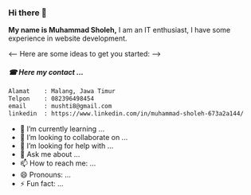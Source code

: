 ### Hi there 👋

**My name is Muhammad Sholeh,** I am an IT enthusiast, I have some experience in website development.

<-- Here are some ideas to get you started: -->

##### ☎ Here my contact ...
```bash
Alamat    : Malang, Jawa Timur
Telpon    : 082396498454
email     : mushti8@gmail.com
linkedin  : https://www.linkedin.com/in/muhammad-sholeh-673a2a144/
```
- 🌱 I’m currently learning ...
- 👯 I’m looking to collaborate on ...
- 🤔 I’m looking for help with ...
- 💬 Ask me about ...
- 📫 How to reach me: ...
- 😄 Pronouns: ...
- ⚡ Fun fact: ...
